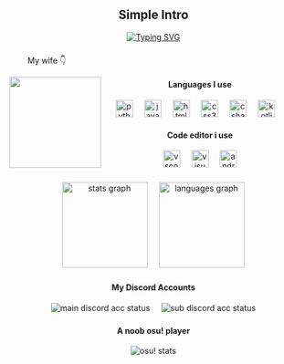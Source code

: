 <div align="center">
  <h2>Simple Intro</h2>
  <a href="https://git.io/typing-svg"><img src="https://readme-typing-svg.demolab.com?font=Handjet&size=30&pause=300&color=D71DF7&multiline=true&width=750&height=200&lines=Hi%2C+this+is+Yuusuke+here;A+normal+vocational+high+school+student+from+Taiwan;My+main+programming+language+is+Python;But+still+works+on+other+languages+sometimes;Likes+to+code+or+playing+games+most+of+the+time" alt="Typing SVG" /></a>
</div>

###

<div align="center">
  <p align="left">&nbsp;&nbsp;&nbsp;&nbsp;&nbsp;&nbsp;&nbsp;&nbsp;My wife 👇</p>
  <img align="left" height="160" src="https://cdn.discordapp.com/attachments/1042775395507900458/1142376929790537748/rikka.gif"  />
  <h4>Languages I use</h4>
  <img src="https://skillicons.dev/icons?i=py" height="30" alt="python logo"  />
  <img width="12" />
  <img src="https://cdn.simpleicons.org/javascript/F7DF1E" height="30" alt="javascript logo"  />
  <img width="12" />
  <img src="https://skillicons.dev/icons?i=html" height="30" alt="html5 logo"  />
  <img width="12" />
  <img src="https://skillicons.dev/icons?i=css" height="30" alt="css3 logo"  />
  <img width="12" />
<!--   <img src="https://skillicons.dev/icons?i=dart" height="30" alt="dart logo"  />
  <img width="12" /> -->
<!--   <img src="https://skillicons.dev/icons?i=vue" height="30" alt="vuejs logo"  />
  <img width="12" /> -->
<!--   <img src="https://skillicons.dev/icons?i=php" height="30" alt="php logo"  />
  <img width="12" /> -->
  <img src="https://skillicons.dev/icons?i=cs" height="30" alt="csharp logo"  />
  <img width="12" />
<!--   <img src="https://skillicons.dev/icons?i=docker" height="30" alt="docker logo"  />
  <img width="12" /> -->
  <img src="https://skillicons.dev/icons?i=kotlin" height="30" alt="kotlin logo"  />
  <img width="12" />
<!--   <img src="https://skillicons.dev/icons?i=rust" height="30" alt="rust logo"  /> -->
  <br>
  <h4>Code editor i use</h4>
  <a herf="https://code.visualstudio.com"><img src="https://img.shields.io/badge/Visual Studio Code-007ACC?logo=visualstudiocode&logoColor=white&style=for-the-badge" height="30" alt="vscode logo"  /></a>
  <img width="12" />
  <a herf="https://visualstudio.microsoft.com/downloads/"><img src="https://img.shields.io/badge/Visual Studio-5C2D91?logo=visualstudio&logoColor=white&style=for-the-badge" height="30" alt="visualstudio logo"  /></a>
  <img width="12" />
  <a herf="https://developer.android.com/studio"><img src="https://img.shields.io/badge/Android Studio-3DDC84?logo=androidstudio&logoColor=black&style=for-the-badge" height="30" alt="androidstudio logo"  /></a>
</div>

###

<div align="center" display="inline">
  <img src="https://github-readme-stats.vercel.app/api?username=69you&hide_title=true&hide_rank=true&show_icons=true&include_all_commits=true&count_private=true&disable_animations=false&theme=vue-dark&locale=en&hide_border=false" height="150" alt="stats graph"  />
  <img width="12" />
  <img src="https://github-readme-stats.vercel.app/api/top-langs?username=69you&locale=en&hide_title=false&layout=compact&card_width=320&langs_count=10&theme=vue-dark&hide_border=false" height="150" alt="languages graph"  />
</div>

###

<div align="center" display="inline">
  <h4>My Discord Accounts</h4>
  <img src="https://lanyard.cnrad.dev/api/878830839822176287?&bg=141321&borderRadius=20px&hideTimestamp=true&idleMessage=Maybe%20Not%20Doing%20Anything%20If%20I'm%20Online" alt="main discord acc status">
  <img width="12" />
  <img src="https://lanyard.cnrad.dev/api/915809531865477180?&bg=141321&borderRadius=20px&hideTimestamp=true&idleMessage=Maybe%20Not%20Doing%20Anything%20If%20I'm%20Online" alt="sub discord acc status">
</div>


###

<div align="center">
  <h4>A noob osu! player</h4>
  <img src="https://osu-sig.vercel.app/card?user=69you&mode=std&lang=en&animation=true" alt="osu! stats">
</div>

<!-- ###

<div align="center">
  <h4>Maimai B50</h4>
  <img src="https://cdn.discordapp.com/attachments/895626824393060382/1142401190429196328/gunjbgwguqf5ax5s.png" height="750" alt="maimai b50">
</div> -->

<!-- ###

<div style="overflow: auto;">
  <h4>Games I Play</h4>
  <ul style="float: left; margin-right: 20px;">
    <li><strong>Honkai: Star Rail</strong></li>
    <li><strong>Genshin Impact</strong></li>
    <li><strong>osu!</strong></li>
    <li><strong>maimai</strong></li>
  </ul>
  <img src="https://i.ytimg.com/vi/MSNfpblufY8/maxresdefault.jpg" alt="Game Image" width="500" style="display: inline;">
</div> -->
